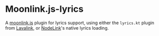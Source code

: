 # Moonlink.js-lyrics

A [moonlink.js](https://github.com/Ecliptia/moonlink.js) plugin for lyrics support, using either the `lyrics.kt` plugin from [Lavalink](https://github.com/lavalink-devs/Lavalink), or [NodeLink](https://github.com/PerformanC/NodeLink)'s native lyrics loading.
